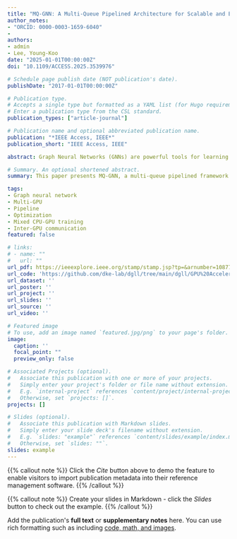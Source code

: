 ```yaml
---
title: "MQ-GNN: A Multi-Queue Pipelined Architecture for Scalable and Efficient GNN Training"
author_notes:
- "ORCID: 0000-0003-1659-6040"
-
authors:
- admin
- Lee, Young-Koo
date: "2025-01-01T00:00:00Z"
doi: "10.1109/ACCESS.2025.3539976"

# Schedule page publish date (NOT publication's date).
publishDate: "2017-01-01T00:00:00Z"

# Publication type.
# Accepts a single type but formatted as a YAML list (for Hugo requirements).
# Enter a publication type from the CSL standard.
publication_types: ["article-journal"]

# Publication name and optional abbreviated publication name.
publication: "*IEEE Access, IEEE*"
publication_short: "IEEE Access, IEEE"

abstract: Graph Neural Networks (GNNs) are powerful tools for learning graph-structured data, but their scalability is hindered by inefficient mini-batch generation, data transfer bottlenecks, and costly inter-GPU synchronization. Existing training frameworks fail to overlap these stages, leading to suboptimal resource utilization. This paper proposes MQ-GNN, a multi-queue pipelined framework that maximizes training efficiency by interleaving GNN training stages and optimizing resource utilization. MQ-GNN introduces Ready-to-Update Asynchronous Consistent Model (RaCoM), which enables asynchronous gradient sharing and model updates while ensuring global consistency through adaptive periodic synchronization. Additionally, it employs global neighbor sampling with caching to reduce data transfer overhead and an adaptive queue-sizing strategy to balance computation and memory efficiency. Experiments on four large-scale datasets and ten baseline models demonstrate that MQ-GNN achieves up to 4.6× faster training time and 30% improved GPU utilization while maintaining competitive accuracy. These results establish MQ-GNN as a scalable and efficient solution for multi-GPU GNN training. The code is available at MQ-GNN.

# Summary. An optional shortened abstract.
summary: This paper presents MQ-GNN, a multi-queue pipelined framework with asynchronous consistent model updates (RaCoM), global neighbor sampling with caching, and adaptive queue sizing to overlap GNN training stages, achieving up to 4.6× faster training and 30% higher GPU utilization at competitive accuracy.

tags:
- Graph neural network
- Multi-GPU
- Pipeline
- Optimization 
- Mixed CPU-GPU training
- Inter-GPU communication
featured: false

# links:
# - name: ""
#   url: ""
url_pdf: https://ieeexplore.ieee.org/stamp/stamp.jsp?tp=&arnumber=10877815
url_code: 'https://github.com/dke-lab/dgll/tree/main/dgll/GPU%20Accelerator'
url_dataset: ''
url_poster: ''
url_project: ''
url_slides: ''
url_source: ''
url_video: ''

# Featured image
# To use, add an image named `featured.jpg/png` to your page's folder. 
image:
  caption: ''
  focal_point: ""
  preview_only: false

# Associated Projects (optional).
#   Associate this publication with one or more of your projects.
#   Simply enter your project's folder or file name without extension.
#   E.g. `internal-project` references `content/project/internal-project/index.md`.
#   Otherwise, set `projects: []`.
projects: []

# Slides (optional).
#   Associate this publication with Markdown slides.
#   Simply enter your slide deck's filename without extension.
#   E.g. `slides: "example"` references `content/slides/example/index.md`.
#   Otherwise, set `slides: ""`.
slides: example
---
```


{{% callout note %}}
Click the *Cite* button above to demo the feature to enable visitors to import publication metadata into their reference management software.
{{% /callout %}}

{{% callout note %}}
Create your slides in Markdown - click the *Slides* button to check out the example.
{{% /callout %}}

Add the publication's **full text** or **supplementary notes** here. You can use rich formatting such as including [code, math, and images](https://docs.hugoblox.com/content/writing-markdown-latex/).
